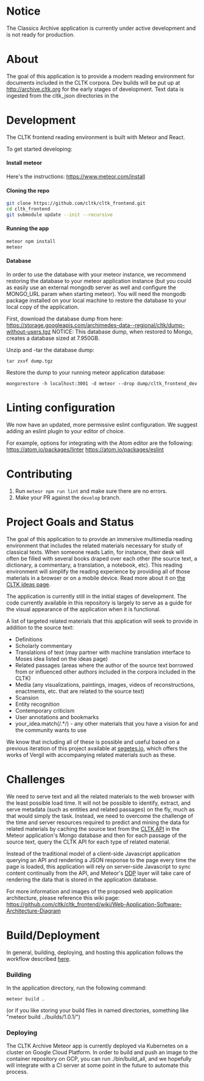 # Notice

The Classics Archive application is currently under active development and is not ready for production.

# About  

The goal of this application is to provide a modern reading environment for documents included in the CLTK corpora. Dev builds will be put up at http://archive.cltk.org for the early stages of development.  Text data is ingested from the cltk_json directories in the


# Development

The CLTK frontend reading environment is built with Meteor and React.  

To get started developing:

#### Install meteor
Here's the instructions: https://www.meteor.com/install

#### Cloning the repo

```bash
git clone https://github.com/cltk/cltk_frontend.git
cd cltk_frontend
git submodule update --init --recursive
```
#### Running the app

```bash
meteor npm install
meteor
```

#### Database

In order to use the database with your meteor instance, we recommend restoring the database to your meteor application instance (but you could as easily use an external mongodb server as well and configure the MONGO_URL param when starting meteor). You will need the mongodb package installed on your local machine to restore the database to your local copy of the application.

First, download the database dump from here: https://storage.googleapis.com/archimedes-data--regional/cltk/dump-without-users.tgz NOTICE: This database dump, when restored to Mongo, creates a database sized at 7.950GB.

Unzip and -tar the database dump:

```
tar zxvf dump.tgz
```

Restore the dump to your running meteor application database:

```
mongorestore -h localhost:3001 -d meteor --drop dump/cltk_frontend_dev
```

# Linting configuration

We now have an updated, more permissive eslint configuration. We suggest adding an eslint plugin to your editor of choice.

For example, options for integrating with the Atom editor are the following:
https://atom.io/packages/linter
https://atom.io/packages/eslint


# Contributing

1. Run `meteor npm run lint` and make sure there are no errors.
2. Make your PR against the `develop` branch.


# Project Goals and Status

The goal of this application to to provide an immersive multimedia reading environment that includes the related materials necessary for study of classical texts.  When someone reads Latin, for instance, their desk will often be filled with several books draped over each other (the source text, a dictionary, a commentary, a translation, a notebook, etc).  This reading environment will simplify the reading experience by providing all of those materials in a browser or on a mobile device.  Read more about it on [the CLTK ideas page](https://github.com/cltk/cltk/wiki/Project-ideas).

The application is currently still in the initial stages of development.  The code currently available in this repository is largely to serve as a guide for the visual appearance of the application when it is functional.  

A list of targeted related materials that this application will seek to provide in addition to the source text:

* Definitions
* Scholarly commentary
* Translations of text (may partner with machine translation interface to Moses idea listed on the ideas page)
* Related passages (areas where the author of the source text borrowed from or influenced other authors included in the corpora included in the CLTK)
* Media (any visualizations, paintings, images, videos of reconstructions, enactments, etc. that are related to the source text)
* Scansion
* Entity recognition
* Contemporary criticism
* User annotations and bookmarks
* your_idea.match(/.\*/) - any other materials that you have a vision for and the community wants to use

We know that including all of these is possible and useful based on a previous iteration of this project available at [segetes.io](http://segetes.io), which offers the works of Vergil with accompanying related materials such as these.


# Challenges

We need to serve text and all the related materials to the web browser with the least possible load time. It will not be possible to identify, extract, and serve metadata (such as entities and related passages) on the fly, much as that would simply the task.  Instead, we need to overcome the challenge of the time and server resources required to predict and mining the data for related materials by caching the source text from the [CLTK API](https://github.com/cltk/cltk_api) in the Meteor application's Mongo database and then for each passage of the source text, query the CLTK API for each type of related material.  

Instead of the traditional model of a client-side Javascript application querying an API and rendering a JSON response to the page every time the page is loaded, this application will rely on server-side Javascript to sync content continually from the API, and Meteor's [DDP](https://www.meteor.com/ddp) layer will take care of rendering the data that is stored in the application database.  

For more information and images of the proposed web application architecture, please reference this wiki page: https://github.com/cltk/cltk_frontend/wiki/Web-Application-Software-Architecture-Diagram

# Build/Deployment

In general, building, deploying, and hosting this application follows the workflow described [here](https://www.digitalocean.com/community/tutorials/how-to-deploy-a-meteor-js-application-on-ubuntu-14-04-with-nginx).

### Building
In the application directory, run the following command:
```
meteor build .
```
(or if you like storing your build files in named directories, something like "meteor build ../builds/1.0.1/")

### Deploying

The CLTK Archive Meteor app is currently deployed via Kubernetes on a cluster on Google Cloud Platform. In order to build and push an image to the container repository on GCP, you can run ./bin/build_all, and we hopefully will integrate with a CI server at some point in the future to automate this process.
